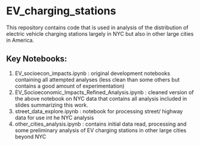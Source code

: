 # EV_charging_stations

This repository contains code that is used in analysis of the distribution of electric vehicle charging stations largely in NYC but also in other large cities in America. 

## Key Notebooks:

1. EV_socioecon_impacts.ipynb : original development notebooks containing all attempted analyses (less clean than some others but contains a good amount of experimentation)
2. EV_Socioeconomic_Impacts_Refined_Analysis.ipynb : cleaned version of the above notebook on NYC data that contains all analysis included in slides summarizing this work.
3. street_data_explore.ipynb : notebook for processing street/ highway data for use int he NYC analysis
4. other_cities_analysis.ipynb : contains initial data read, processing and some preliminary analysis of EV charging stations in other large cities beyond NYC

